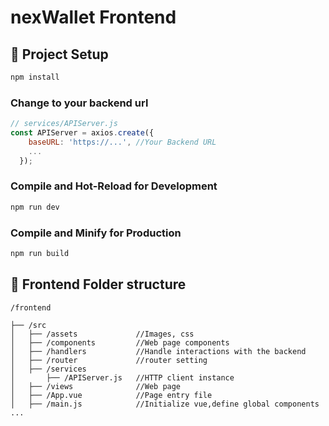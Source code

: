 # nexWallet Frontend

## 🔨 Project Setup

```sh
npm install
```

### Change to your backend url

```javascript
// services/APIServer.js
const APIServer = axios.create({
    baseURL: 'https://...', //Your Backend URL
    ...
  });
```

### Compile and Hot-Reload for Development

```sh
npm run dev
```

### Compile and Minify for Production

```sh
npm run build
```
## 📂 Frontend Folder structure

```plaintext
/frontend

├── /src
│   ├── /assets             //Images, css
│   ├── /components         //Web page components
│   ├── /handlers           //Handle interactions with the backend
│   ├── /router             //router setting
│   ├── /services
│       ├── /APIServer.js   //HTTP client instance
│   ├── /views              //Web page
│   ├── /App.vue            //Page entry file
│   ├── /main.js            //Initialize vue,define global components
...
```

